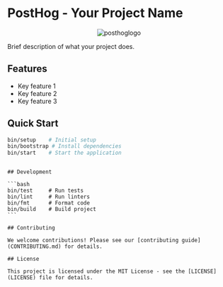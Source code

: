 # PostHog - Your Project Name

<p align="center">
  <img alt="posthoglogo" src="https://user-images.githubusercontent.com/65415371/205059737-c8a4f836-4889-4654-902e-f302b187b6a0.png">
</p>

Brief description of what your project does.

## Features

- Key feature 1
- Key feature 2
- Key feature 3

## Quick Start

```bash
bin/setup    # Initial setup
bin/bootstrap # Install dependencies
bin/start    # Start the application
```

````

## Development

```bash
bin/test     # Run tests
bin/lint     # Run linters
bin/fmt      # Format code
bin/build    # Build project
```

## Contributing

We welcome contributions! Please see our [contributing guide](CONTRIBUTING.md) for details.

## License

This project is licensed under the MIT License - see the [LICENSE](LICENSE) file for details.
````
